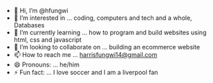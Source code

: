 - 👋 Hi, I’m @hfungwi
- 👀 I’m interested in ... coding, computers and tech and a whole, Databases
- 🌱 I’m currently learning ... how to program and build websites using html, css and javascript
- 💞️ I’m looking to collaborate on ... building an ecommerce website
- 📫 How to reach me ... harrisfungwi14@gmail.com
- 😄 Pronouns: ... he/him
- ⚡ Fun fact: ... I love soccer and I am a liverpool fan 

<!---
hfungwi/hfungwi is a ✨ special ✨ repository because its `README.md` (this file) appears on your GitHub profile.
You can click the Preview link to take a look at your changes.
--->
